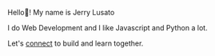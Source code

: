 Hello👋! My name is Jerry Lusato

I do Web Development and I like Javascript and Python a lot.

Let's [connect](https://jerrylusato.github.io) to build and learn together.
